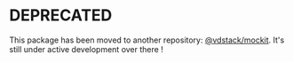 # DEPRECATED

This package has been moved to another repository: [@vdstack/mockit](https://github.com/vdstack/mockit). It's still under active development over there !
